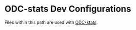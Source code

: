 # ODC-stats Dev Configurations

Files within this path are used with [ODC-stats](https://github.com/opendatacube/odc-tools/tree/develop/libs/stats/).
